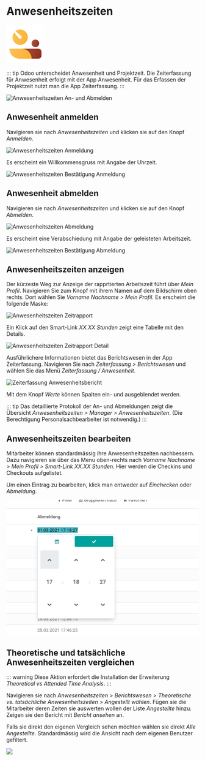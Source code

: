 # Anwesenheitszeiten
![icons_odoo_hr_attendance](assets/icons_odoo_hr_attendance.png)

::: tip
Odoo unterscheidet Anwesenheit und Projektzeit. Die Zeiterfassung für Anwesenheit erfolgt mit der App Anwesenheit. Für das Erfassen der Projektzeit nutzt man die App Zeiterfassung.
:::

![Anwesenheitszeiten An- und Abmelden](assets/Anwesenheitszeiten%20An-%20und%20Abmelden.png)

## Anwesenheit anmelden

Navigieren sie nach *Anwesenheitszeiten* und klicken sie auf den Knopf *Anmelden*.

![Anwesenheitszeiten Anmeldung](assets/Anwesenheitszeiten%20Anmeldung.png)

Es erscheint ein Willkommensgruss mit Angabe der Uhrzeit.

![Anwesenheitszeiten Bestätigung Anmeldung](assets/Anwesenheitszeiten%20Best%C3%A4tigung%20Anmeldung.png)

## Anwesenheit abmelden

Navigieren sie nach *Anwesenheitszeiten* und klicken sie auf den Knopf *Abmelden*.

![Anwesenheitszeiten Abmeldung](assets/Anwesenheitszeiten%20Abmeldung.png)

Es erscheint eine Verabschiedung mit Angabe der geleisteten Arbeitszeit.

![Anwesenheitszeiten Bestätigung Abmeldung](assets/Anwesenheitszeiten%20Best%C3%A4tigung%20Abmeldung.png)

## Anwesenheitszeiten anzeigen

Der kürzeste Weg zur Anzeige der rapprtierten Arbeitszeit führt über *Mein Profil*.
Navigieren Sie zum Knopf mit ihrem Namen auf dem Bildschirm oben rechts.
Dort wählen Sie *Vorname Nachname > Mein Profil*. Es erscheint die folgende Maske:

![Anwesenheitszeiten Zeitrapport](assets/Anwesenheitszeiten%20Zeitrapport.png)

Ein Klick auf den Smart-Link *XX.XX Stunden* zeigt eine Tabelle mit den Details.

![Anwesenheitszeiten Zeitrapport Detail](assets/Anwesenheitszeiten%20Zeitrapport%20Detail.png)

Ausführlichere Informationen bietet das Berichtswesen in der App Zeiterfassung.
Navigieren Sie nach *Zeiterfassung > Berichtswesen* und wählen Sie das Menü *Zeiterfassung / Anwesenheit*.

![Zeiterfassung Anwesenheitsbericht](assets/Zeiterfassung%20Anwesenheitsbericht.png)

Mit dem Knopf *Werte* können Spalten ein- und ausgeblendet werden.

::: tip
Das detaillierte Protokoll der An- und Abmeldungen zeigt die Übersicht *Anwesenheitszeiten > Manager > Anwesenheitszeiten*. (Die Berechtigung Personalsachbearbeiter ist notwendig.)
:::

## Anwesenheitszeiten bearbeiten

Mitarbeiter können standardmässig ihre Anwesenheitszeiten nachbessern. Dazu navigieren sie über das Menu oben-rechts nach *Vorname Nachname > Mein Profil > Smart-Link XX.XX Stunden*. Hier werden die Checkins und Checkouts aufgelistet.

Um einen Eintrag zu bearbeiten, klick man entweder auf *Einchecken* oder *Abmeldung*.

![](assets/Anwesenheitszeiten%20bearbeiten.png)

## Theoretische und tatsächliche Anwesenheitszeiten vergleichen

::: warning
Diese Aktion erfordert die Installation der Erweiterung *Theoretical vs Attended Time Analysis*.
:::

Navigieren sie nach *Anwesenheitszeiten > Berichtswesen > Theoretische vs. tatsächliche Anwesenheitszeiten > Angestellt wählen*. Fügen sie die Mitarbeiter deren Zeiten sie auswerten wollen der Liste *Angestellte* hinzu. Zeigen sie den Bericht mit *Bericht ansehen* an.

Falls sie direkt den eigenen Vergleich sehen möchten wählen sie direkt *Alle Angestellte*. Standardmässig wird die Ansicht nach dem eigenen Benutzer gefiltert.

![](assets/Odoo%20Anwesenheitszeiten%20Vergleich.png)